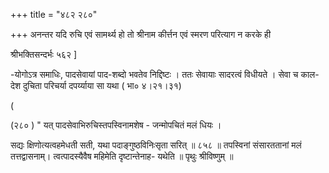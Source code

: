 +++
title = "४८२ २८०"

+++
अनन्तर यदि रुचि एवं सामर्थ्य हो तो श्रीनाम कीर्त्तन एवं स्मरण परित्याग न करके ही 

श्रीभक्तिसन्दर्भः ५६२ ] 

-योगोऽत्र समाधिः, पादसेवायां पाद-शब्दो भवतेव निद्दिष्टः । ततः सेवायाः सादरत्वं विधीयते । सेवा च काल- देश दुचिता परिचर्या दपर्य्याया सा यथा ( भा० ४।२१।३१) 

( 

(२८० ) " यत् पादसेवाभिरुचिस्तपस्विनामशेष - जन्मोपचितं मलं धियः । 

सद्यः क्षिणोत्यत्वहमेधती सती, यथा पदाङ्गुष्ठविनिःसृता सरित् ॥ ८५८ ॥ तपस्विनां संसारततानां मलं तत्तद्वासनाम्। त्वत्पादस्यैवैष महिमेति दृष्टान्तेनाह- यथेति ॥ पृथुः श्रीविष्णुम् ॥ 
